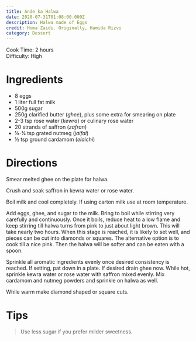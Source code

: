 ```yaml
---
title: Ande ka Halwa
date: 2020-07-31T01:08:00.000Z
description: Halwa made of Eggs
credit: Homa Zaidi. Originally, Hamida Rizvi
category: Dessert
---
```

Cook Time: 2 hours  
Difficulty: High  

# Ingredients
- 8 eggs
- 1 liter full fat milk
- 500g sugar 
- 250g clarified butter (_ghee_), plus some extra for smearing on plate
- 2-3 tsp rose water (_kewra_) or culinary rose water
- 20 strands of saffron (_zafran_)
- ⅛-¼ tsp grated nutmeg (_jaifal_)
- ½ tsp ground cardamom (_elaichi_)

# Directions
Smear melted ghee on the plate for halwa.

Crush and soak saffron in kewra water or rose water.

Boil milk and cool completely. If using carton milk use at room temperature. 

Add eggs, ghee, and sugar to the milk. Bring to boil while stirring very carefully and continuously. Once it boils, reduce heat to a low flame and keep stirring till halwa turns from pink to just about light brown. This will take nearly two hours. When this stage is reached, it is likely to set well, and pieces can be cut into diamonds or squares. The alternative option is to cook till a nice pink. Then the halwa will be softer and can be eaten with a spoon.

Sprinkle all aromatic ingredients evenly once desired consistency is reached. If setting, pat down in a plate. If desired drain ghee now. While hot, sprinkle kewra water or rose water with saffron mixed evenly. Mix cardamom and nutmeg powders and sprinkle on halwa as well. 

While warm make diamond shaped or square cuts.

# Tips
> Use less sugar if you prefer milder sweetness.
